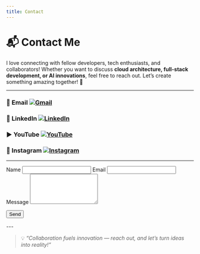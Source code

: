 ```yaml
---
title: Contact
---
```

# 📬 Contact Me

I love connecting with fellow developers, tech enthusiasts, and collaborators! Whether you want to discuss **cloud architecture, full-stack development, or AI innovations**, feel free to reach out. Let’s create something amazing together! 🚀

---

### 💌 Email [![Gmail](https://img.shields.io/badge/Gmail-D14836?style=for-the-badge&logo=gmail&logoColor=white)](mailto:sujitprajapati557@gmail.com)

### 🔗 LinkedIn [![LinkedIn](https://img.shields.io/badge/LinkedIn-0077B5?style=for-the-badge&logo=linkedin&logoColor=white)](https://www.linkedin.com/in/sujeet-kumar-prajapati-a0572877)

### ▶️ YouTube [![YouTube](https://img.shields.io/badge/YouTube-FF0000?style=for-the-badge&logo=youtube&logoColor=white)](https://www.youtube.com/channel/UC_brLz0bAwFTpwbWHvOi48A)

### 📸 Instagram [![Instagram](https://img.shields.io/badge/Instagram-E4405F?style=for-the-badge&logo=instagram&logoColor=white)](https://www.instagram.com/yourhandle)

---
<form action="https://formspree.io/f/mgvzqdzb" method="POST">
  <label for="name">Name</label>
  <input id="name" name="name" required>
  <label for="email">Email</label>
  <input id="email" name="email" type="email" required>
  <label for="message">Message</label>
  <textarea id="message" name="message" rows="5" required></textarea>
  <p><button class="btn" type="submit">Send</button></p>
</form>
---

> 💡 *“Collaboration fuels innovation — reach out, and let’s turn ideas into reality!”*
